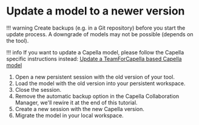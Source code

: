 <!--
 ~ SPDX-FileCopyrightText: Copyright DB Netz AG and the capella-collab-manager contributors
 ~ SPDX-License-Identifier: Apache-2.0
 -->

# Update a model to a newer version

<!-- prettier-ignore -->
!!! warning
    Create backups (e.g. in a Git repository) before you start the update process.
    A downgrade of models may not be possible (depends on the tool).

<!-- prettier-ignore -->
!!! info
    If you want to update a Capella model, please follow the Capella specific instructions instead:
    [Update a TeamForCapella based Capella model](../../tools/capella/teamforcapella/update.md)

1. Open a new persistent session with the old version of your tool.
1. Load the model with the old version into your persistent workspace.
1. Close the session.
1. Remove the automatic backup option in the Capella Collaboration Manager,
   we'll rewire it at the end of this tutorial.
1. Create a new session with the new Capella version.
1. Migrate the model in your local workspace.
